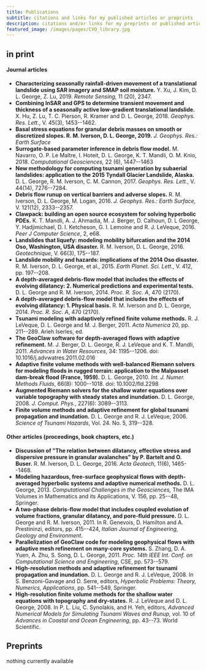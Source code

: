 ```yaml
---
title: Publications
subtitle: citations and links for my published articles or preprints
description: citations and/or links for my preprints or published articles
featured_image: /images/pages/CVO_library.jpg
---
```


## in print

#### Journal articles
* **Characterizing seasonally rainfall-driven movement of a translational landslide using SAR imagery and SMAP soil moisture.** Y. Xu, J. Kim, D. L. George, Z. Lu, 2019. *Remote Sensing,* 11 (20), 2347.
* **Combining InSAR and GPS to determine transient movement and thickness of a seasonally active low-gradient translational landslide.** X. Hu, Z. Lu, T. C. Pierson, R. Kramer and D. L. George, 2018. *Geophys. Res. Lett.*, V. 45(3), 1453--1462.
* **Basal stress equations for granular debris masses on smooth or discretized slopes. R. M. Iverson, D. L. George, 2019.** *J. Geophys. Res.: Earth Surface*
* **Surrogate-based parameter inference in debris flow model.** M. Navarro, O. P. Le Maître, I. Hoteit, D. L. George, K. T. Mandli, O. M. Knio, 2018.
*Computational Geosciences,* 22 (6), 1447--1463
*  **New methodology for computing tsunami generation by subaerial landslides: application to the 2015 Tyndall Glacier Landslide, Alaska.** D. L. George, R. M. Iverson, C. M. Cannon, 2017. *Geophys. Res. Lett.*, V. 44(14), 7276--7284.
* **Debris flow runup on vertical barriers and adverse slopes.** R. M. Iverson, D. L. George, M. Logan, 2016. *J. Geophys. Res.: Earth Surface,* V. 121(12), 2333--2357.
*  **Clawpack: building an open source ecosystem for solving hyperbolic PDEs.** K. T. Mandli, A. J. Ahmadia, M. J. Berger, D. Calhoun, D. L George, Y. Hadjimichael, D. I. Ketcheson, G. I. Lemoine and R. J. LeVeque, 2016. *Peer J Computer Science*, 2, e68.
* **Landslides that liquefy: modeling mobility bifurcation and the 2014 Oso, Washington, USA disaster.** R. M. Iverson, D. L. George, 2016. *Geotechnique*, V. 66(3), 175--187.
* **Landslide mobility and hazards: implications of the 2014 Oso disaster.** R. M. Iverson, D. L. George, et al., 2015. *Earth Planet. Sci. Lett.*, V. 412, pp. 197--208.
* **A depth-averaged debris-flow model that includes the effects of evolving dilatancy: 2. Numerical predictions and experimental tests.** D. L. George and R. M. Iverson, 2014. *Proc. R. Soc. A*, 470 (2170).
*  **A depth-averaged debris-flow model that includes the effects of evolving dilatancy: 1. Physical basis.** R. M. Iverson and D. L. George, 2014. *Proc. R. Soc. A*, 470 (2170).
* **Tsunami modeling with adaptively refined finite volume methods.** R. J. LeVeque, D. L. George and M. J. Berger, 2011. *Acta Numerica* 20, pp. 211--289. Arieh Iserles, ed.
* **The GeoClaw software for depth-averaged flows with adaptive refinement.**  M. J. Berger, D. L. George, R. J. LeVeque and K. T. Mandli, 2011. *Advances in Water Resources*, 34: 1195--1206. doi: 10.1016/j.advwatres.2011.02.016
* **Adaptive finite volume methods with well-balanced Riemann solvers for modeling floods in rugged terrain: application to the Malpasset dam-break flood (France, 1959).** D. L. George, 2010. *Int. J. Numer. Methods Fluids*, 66(8): 1000--1018. doi: 10.1002/fld.2298
* **Augmented Riemann solvers for the shallow water equations over variable topography with steady states and inundation.** D. L. George, 2008. *J. Comput. Phys.*, 227(6): 3089--3113.
* **Finite volume methods and adaptive refinement for global tsunami propagation and inundation.** D. L. George and R. J. LeVeque, 2006. *Science of Tsunami Hazards*, Vol. 24. No. 5, 319--328.

#### Other articles (proceedings, book chapters, etc.)
* **Discussion of "The relation between dilatancy, effective stress and dispersive pressure in granular avalanches" by P. Bartelt and O. Buser.** R. M. Iverson, D. L. George, 2016. *Acta Geotech*, 11(6), 1465--1468.
* **Modeling hazardous, free-surface geophysical flows with depth-averaged hyperbolic systems and adaptive numerical methods.** D. L. George, 2013. *Computational Challenges in the Geosciences,* The IMA Volumes in Mathematics and its Applications, V. 156, pp. 25--48, Springer.
* **A two-phase debris-flow model that includes coupled evolution of volume fractions, granular dilatancy, and pore-fluid pressure.**   D. L. George and R. M. Iverson, 2011. In R. Genevois, D. Hamilton and A. Prestininzi, editors, pp. 415--424, *Italian Journal of Engineering, Geology and Environment*.
* **Parallelization of GeoClaw code for modeling geophysical flows with adaptive mesh refinement on many-core systems.** S. Zhang, D. A. Yuen, A. Zhu, S. Song, D. L. George, 2011. *Proc. 14th IEEE Int. Conf. on Computational Science and Engineering*, CSE, pp. 573--579.
* **High-resolution methods and adaptive refinement for tsunami propagation and inundation.**  D. L. George and R. J. LeVeque, 2008. In S. Benzoni-Gavage and D. Serre, editors, *Hyperbolic Problems: Theory, Numerics, Applications*, pp. 541--549, Springer.
* **High-resolution finite volume methods for the shallow water equations with topography and dry-states.** R. J. LeVeque and D. L. George, 2008. In P. L. Liu, C. Synolakis, and H. Yeh, editors, *Advanced Numerical Models for Simulating Tsunami Waves and Runup,* vol. 10 of *Advances in Coastal and Ocean Engineering*, pp. 43--73. World Scientific.

## Preprints

nothing currently available
